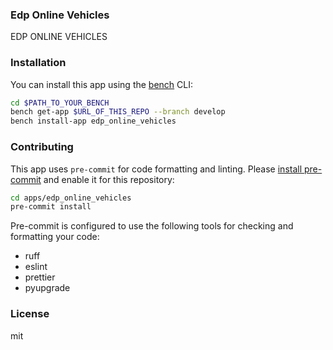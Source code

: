 ### Edp Online Vehicles

EDP ONLINE VEHICLES

### Installation

You can install this app using the [bench](https://github.com/frappe/bench) CLI:

```bash
cd $PATH_TO_YOUR_BENCH
bench get-app $URL_OF_THIS_REPO --branch develop
bench install-app edp_online_vehicles
```

### Contributing

This app uses `pre-commit` for code formatting and linting. Please [install pre-commit](https://pre-commit.com/#installation) and enable it for this repository:

```bash
cd apps/edp_online_vehicles
pre-commit install
```

Pre-commit is configured to use the following tools for checking and formatting your code:

- ruff
- eslint
- prettier
- pyupgrade

### License

mit
